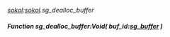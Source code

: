 _[sokol](../../modules/sokol/sokol-module.md):[sokol](../../modules/sokol/sokol-module.md).sg\_dealloc\_buffer_
##### Function sg\_dealloc\_buffer:Void( buf_id:[sg_buffer](../../modules/sokol/sokol-sg_buffer.md) )
